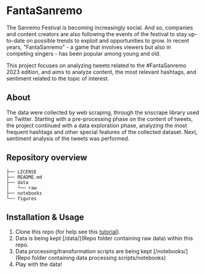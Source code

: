 # FantaSanremo

The Sanremo Festival is becoming increasingly social. And so, companies and content creators are also following the events of the festival to stay up-to-date on possible trends to exploit and opportunities to grow. In recent years, "FantaSanremo" - a game that involves viewers but also in competing singers - has been popular among young and old.

This project focuses on analyzing tweets related to the #FantaSanremo 2023 edition, and aims to analyze content, the most relevant hashtags, and sentiment related to the topic of interest.

## About

The data were collected by web scraping, through the snscrape library used on Twitter. Starting with a pre-processing phase on the content of tweets, the project continued with a data exploration phase, analyzing the most frequent hashtags and other special features of the collected dataset. Next, sentiment analysis of the tweets was performed.

## Repository overview

```
├── LICENSE
├── README.md
├── data
│   └── raw
├── notebooks
└── figures
```

## Installation & Usage

1. Clone this repo (for help see this [tutorial](https://help.github.com/articles/cloning-a-repository/)).
2. Data is being kept [/data/](Repo folder containing raw data) within this repo.  
3. Data processing/transformation scripts are being kept [/notebooks/](Repo folder containing data processing scripts/notebooks)
4. Play with the data!